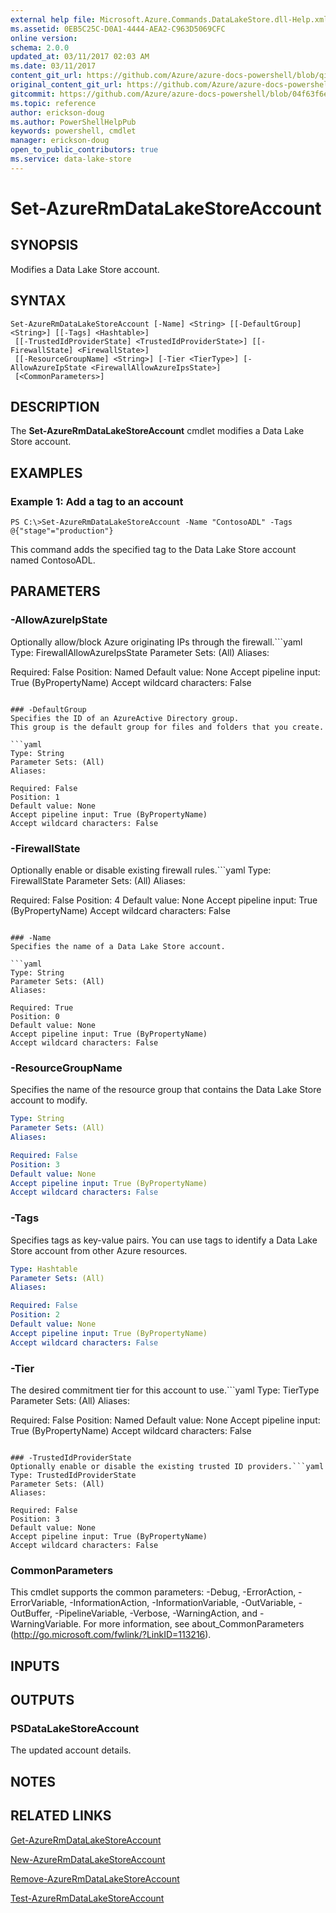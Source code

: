 ```yaml
---
external help file: Microsoft.Azure.Commands.DataLakeStore.dll-Help.xml
ms.assetid: 0EB5C25C-D0A1-4444-AEA2-C963D5069CFC
online version:
schema: 2.0.0
updated_at: 03/11/2017 02:03 AM
ms.date: 03/11/2017
content_git_url: https://github.com/Azure/azure-docs-powershell/blob/qinezh-conceptual/azureps-cmdlets-docs/ResourceManager/AzureRM.DataLakeStore/v3.5.0/Set-AzureRmDataLakeStoreAccount.md
original_content_git_url: https://github.com/Azure/azure-docs-powershell/blob/qinezh-conceptual/azureps-cmdlets-docs/ResourceManager/AzureRM.DataLakeStore/v3.5.0/Set-AzureRmDataLakeStoreAccount.md
gitcommit: https://github.com/Azure/azure-docs-powershell/blob/04f63f6e685743ace2c57eb157574e34e8610b1c
ms.topic: reference
author: erickson-doug
ms.author: PowerShellHelpPub
keywords: powershell, cmdlet
manager: erickson-doug
open_to_public_contributors: true
ms.service: data-lake-store
---
```


# Set-AzureRmDataLakeStoreAccount

## SYNOPSIS
Modifies a Data Lake Store account.

## SYNTAX

```
Set-AzureRmDataLakeStoreAccount [-Name] <String> [[-DefaultGroup] <String>] [[-Tags] <Hashtable>]
 [[-TrustedIdProviderState] <TrustedIdProviderState>] [[-FirewallState] <FirewallState>]
 [[-ResourceGroupName] <String>] [-Tier <TierType>] [-AllowAzureIpState <FirewallAllowAzureIpsState>]
 [<CommonParameters>]
```

## DESCRIPTION
The **Set-AzureRmDataLakeStoreAccount** cmdlet modifies a Data Lake Store account.

## EXAMPLES

### Example 1: Add a tag to an account
```
PS C:\>Set-AzureRmDataLakeStoreAccount -Name "ContosoADL" -Tags @{"stage"="production"}
```

This command adds the specified tag to the Data Lake Store account named ContosoADL.

## PARAMETERS

### -AllowAzureIpState
Optionally allow/block Azure originating IPs through the firewall.```yaml
Type: FirewallAllowAzureIpsState
Parameter Sets: (All)
Aliases: 

Required: False
Position: Named
Default value: None
Accept pipeline input: True (ByPropertyName)
Accept wildcard characters: False
```

### -DefaultGroup
Specifies the ID of an AzureActive Directory group.
This group is the default group for files and folders that you create.

```yaml
Type: String
Parameter Sets: (All)
Aliases: 

Required: False
Position: 1
Default value: None
Accept pipeline input: True (ByPropertyName)
Accept wildcard characters: False
```

### -FirewallState
Optionally enable or disable existing firewall rules.```yaml
Type: FirewallState
Parameter Sets: (All)
Aliases: 

Required: False
Position: 4
Default value: None
Accept pipeline input: True (ByPropertyName)
Accept wildcard characters: False
```

### -Name
Specifies the name of a Data Lake Store account.

```yaml
Type: String
Parameter Sets: (All)
Aliases: 

Required: True
Position: 0
Default value: None
Accept pipeline input: True (ByPropertyName)
Accept wildcard characters: False
```

### -ResourceGroupName
Specifies the name of the resource group that contains the Data Lake Store account to modify.

```yaml
Type: String
Parameter Sets: (All)
Aliases: 

Required: False
Position: 3
Default value: None
Accept pipeline input: True (ByPropertyName)
Accept wildcard characters: False
```

### -Tags
Specifies tags as key-value pairs.
You can use tags to identify a Data Lake Store account from other Azure resources.

```yaml
Type: Hashtable
Parameter Sets: (All)
Aliases: 

Required: False
Position: 2
Default value: None
Accept pipeline input: True (ByPropertyName)
Accept wildcard characters: False
```

### -Tier
The desired commitment tier for this account to use.```yaml
Type: TierType
Parameter Sets: (All)
Aliases: 

Required: False
Position: Named
Default value: None
Accept pipeline input: True (ByPropertyName)
Accept wildcard characters: False
```

### -TrustedIdProviderState
Optionally enable or disable the existing trusted ID providers.```yaml
Type: TrustedIdProviderState
Parameter Sets: (All)
Aliases: 

Required: False
Position: 3
Default value: None
Accept pipeline input: True (ByPropertyName)
Accept wildcard characters: False
```

### CommonParameters
This cmdlet supports the common parameters: -Debug, -ErrorAction, -ErrorVariable, -InformationAction, -InformationVariable, -OutVariable, -OutBuffer, -PipelineVariable, -Verbose, -WarningAction, and -WarningVariable. For more information, see about_CommonParameters (http://go.microsoft.com/fwlink/?LinkID=113216).

## INPUTS

## OUTPUTS

### PSDataLakeStoreAccount
The updated account details.

## NOTES

## RELATED LINKS

[Get-AzureRmDataLakeStoreAccount](./Get-AzureRmDataLakeStoreAccount.md)

[New-AzureRmDataLakeStoreAccount](./New-AzureRmDataLakeStoreAccount.md)

[Remove-AzureRmDataLakeStoreAccount](./Remove-AzureRmDataLakeStoreAccount.md)

[Test-AzureRmDataLakeStoreAccount](./Test-AzureRmDataLakeStoreAccount.md)


